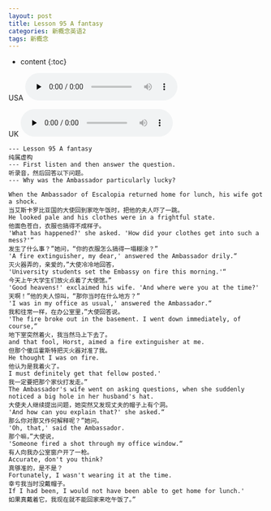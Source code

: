 ```yaml
---
layout: post
title: Lesson 95 A fantasy
categories: 新概念英语2
tags: 新概念
---
```


* content
{:toc}


USA
<audio id="audio" controls="" preload="none">
<source id="mp3" src="https://www.conceptenglish.cn/x/NCEUSA/2/95－A Fantasy.mp3">
</audio>

UK
<audio id="audio" controls="" preload="none">
<source id="mp3" src="https://www.conceptenglish.cn/x/NCEUK/2/95－A Fantasy.mp3">
</audio>

```
--- Lesson 95 A fantasy
纯属虚构
--- First listen and then answer the question.
听录音，然后回答以下问题。
--- Why was the Ambassador particularly lucky?

When the Ambassador of Escalopia returned home for lunch, his wife got a shock.
当艾斯卡罗比亚国的大使回到家吃午饭时，把他的夫人吓了一跳。
He looked pale and his clothes were in a frightful state.
他面色苍白，衣服也搞得不成样子。
'What has happened?' she asked. 'How did your clothes get into such a mess?'“
发生了什么事？”她问，“你的衣服怎么搞得一塌糊涂？”
'A fire extinguisher, my dear,' answered the Ambassador drily.“
灭火器弄的，亲爱的，”大使冷冷地回答，
'University students set the Embassy on fire this morning.'“
今天上午大学生们放火点着了大使馆。”
'Good heavens!' exclaimed his wife. 'And where were you at the time?'
天啊！”他的夫人惊叫，“那你当时在什么地方？”
'I was in my office as usual,' answered the Ambassador.“
我和往常一样，在办公室里，”大使回答说。
'The fire broke out in the basement. I went down immediately, of course,“
地下室突然着火，我当然马上下去了。
and that fool, Horst, aimed a fire extinguisher at me.
但那个傻瓜霍斯特把灭火器对准了我。
He thought I was on fire.
他认为是我着火了。
I must definitely get that fellow posted.'
我一定要把那个家伙打发走。”
The Ambassador's wife went on asking questions, when she suddenly noticed a big hole in her husband's hat.
大使夫人继续提出问题，她突然又发现丈夫的帽子上有个洞。
'And how can you explain that?' she asked.“
那么你对那又作何解释呢？”她问。
'Oh, that,' said the Ambassador.
那个嘛，”大使说，
'Someone fired a shot through my office window.“
有人向我办公室窗户开了一枪。
Accurate, don't you think?
真够准的，是不是？
Fortunately, I wasn't wearing it at the time.
幸亏我当时没戴帽子。
If I had been, I would not have been able to get home for lunch.'
如果真戴着它，我现在就不能回家来吃午饭了。”
```

